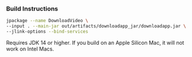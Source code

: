 ### Build Instructions
```bash
jpackage --name DownloadVideo \
--input . --main-jar out/artifacts/downloadapp_jar/downloadapp.jar \
--jlink-options --bind-services
```
Requires JDK 14 or higher. If you build on an Apple Silicon Mac, it will not work on Intel Macs.
